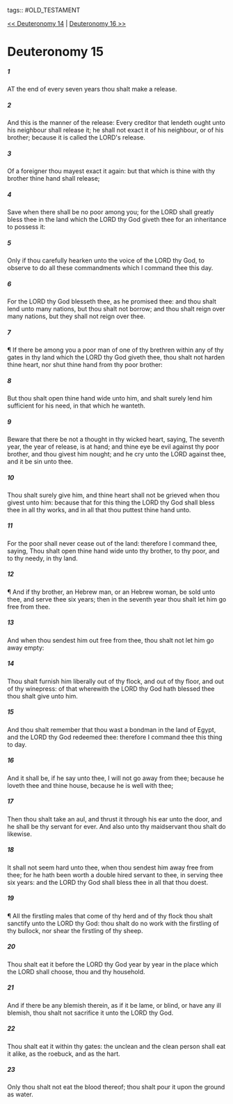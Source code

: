 tags:: #OLD_TESTAMENT

[<< Deuteronomy 14](OLD_TESTAMENT/05_Deuteronomy/Deuteronomy_14.md) | [Deuteronomy 16 >>](OLD_TESTAMENT/05_Deuteronomy/Deuteronomy_16.md)

# Deuteronomy 15

##### 1

AT the end of every seven years thou shalt make a release.

##### 2

And this is the manner of the release: Every creditor that lendeth ought unto his neighbour shall release it; he shall not exact it of his neighbour, or of his brother; because it is called the LORD's release.

##### 3

Of a foreigner thou mayest exact it again: but that which is thine with thy brother thine hand shall release;

##### 4

Save when there shall be no poor among you; for the LORD shall greatly bless thee in the land which the LORD thy God giveth thee for an inheritance to possess it:

##### 5

Only if thou carefully hearken unto the voice of the LORD thy God, to observe to do all these commandments which I command thee this day.

##### 6

For the LORD thy God blesseth thee, as he promised thee: and thou shalt lend unto many nations, but thou shalt not borrow; and thou shalt reign over many nations, but they shall not reign over thee.

##### 7

¶ If there be among you a poor man of one of thy brethren within any of thy gates in thy land which the LORD thy God giveth thee, thou shalt not harden thine heart, nor shut thine hand from thy poor brother:

##### 8

But thou shalt open thine hand wide unto him, and shalt surely lend him sufficient for his need, in that which he wanteth.

##### 9

Beware that there be not a thought in thy wicked heart, saying, The seventh year, the year of release, is at hand; and thine eye be evil against thy poor brother, and thou givest him nought; and he cry unto the LORD against thee, and it be sin unto thee.

##### 10

Thou shalt surely give him, and thine heart shall not be grieved when thou givest unto him: because that for this thing the LORD thy God shall bless thee in all thy works, and in all that thou puttest thine hand unto.

##### 11

For the poor shall never cease out of the land: therefore I command thee, saying, Thou shalt open thine hand wide unto thy brother, to thy poor, and to thy needy, in thy land.

##### 12

¶ And if thy brother, an Hebrew man, or an Hebrew woman, be sold unto thee, and serve thee six years; then in the seventh year thou shalt let him go free from thee.

##### 13

And when thou sendest him out free from thee, thou shalt not let him go away empty:

##### 14

Thou shalt furnish him liberally out of thy flock, and out of thy floor, and out of thy winepress: of that wherewith the LORD thy God hath blessed thee thou shalt give unto him.

##### 15

And thou shalt remember that thou wast a bondman in the land of Egypt, and the LORD thy God redeemed thee: therefore I command thee this thing to day.

##### 16

And it shall be, if he say unto thee, I will not go away from thee; because he loveth thee and thine house, because he is well with thee;

##### 17

Then thou shalt take an aul, and thrust it through his ear unto the door, and he shall be thy servant for ever. And also unto thy maidservant thou shalt do likewise.

##### 18

It shall not seem hard unto thee, when thou sendest him away free from thee; for he hath been worth a double hired servant to thee, in serving thee six years: and the LORD thy God shall bless thee in all that thou doest.

##### 19

¶ All the firstling males that come of thy herd and of thy flock thou shalt sanctify unto the LORD thy God: thou shalt do no work with the firstling of thy bullock, nor shear the firstling of thy sheep.

##### 20

Thou shalt eat it before the LORD thy God year by year in the place which the LORD shall choose, thou and thy household.

##### 21

And if there be any blemish therein, as if it be lame, or blind, or have any ill blemish, thou shalt not sacrifice it unto the LORD thy God.

##### 22

Thou shalt eat it within thy gates: the unclean and the clean person shall eat it alike, as the roebuck, and as the hart.

##### 23

Only thou shalt not eat the blood thereof; thou shalt pour it upon the ground as water.
